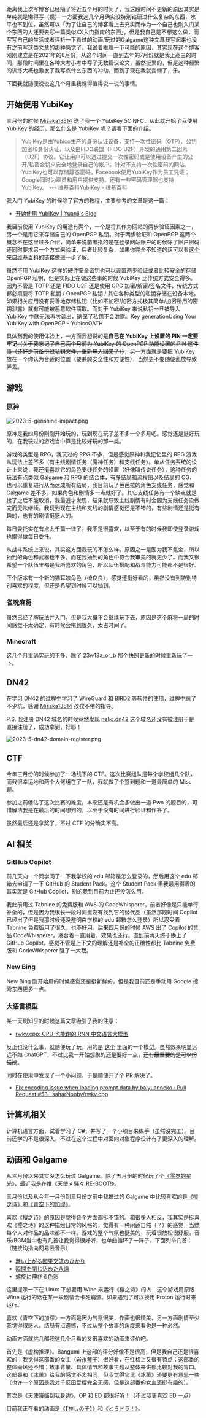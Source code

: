 距离我上次写博客已经隔了将近五个月的时间了，我这段时间不更新的原因其实是 ~~单纯就是懒得写（误）~~ 一方面我这几个月确实没特别钻研过什么复杂的东西，水平也不到位，虽然可以「为了让自己的博客看上去充实而作为一个自己也刚入门某个东西的人还要去写一篇类似XX入门指南的东西」，但是我自己是不想这么做，而写写自己的生活或者评析一下看过的动画/玩过的Galgame这种文章我写起来也没有之前写这类文章的那种感觉了。我试着推理一下可能的原因，其实现在这个博客刚刚建立是在2021年的8月份，从这个时间一直到去年的7月份就是我上高三的时间，那段时间里在各种大考小考中写了无数篇议论文，虽然挺累的，但是这种频繁的训练大概也激发了我写点什么东西的冲动，而到了现在我就变懒了，乐。

下面我就随便说说这几个月里我觉得值得说一说的事情。

## 开始使用 YubiKey

三月份的时候 [Misaka13514](https://i.apeiria.net/) 送了我一个 YubiKey 5C NFC，从此就开始了我使用 YubiKey 的经历。那么什么是 YubiKey 呢？请看下面的介绍。

> YubiKey是由Yubico生产的身份认证设备，支持一次性密码（OTP）、公钥加密和身份认证，以及由FIDO联盟（FIDO U2F）开发的通用第二因素（U2F）协议。它让用户可以透过提交一次性密码或是使用设备产生的公开/私密金钥来安全地登录自己的帐户。针对不支持一次性密码的网站，YubiKey也可以存储静态密码。Facebook使用YubiKey作为员工凭证；Google同时为雇员和用户提供支持。还有一些密码管理器也支持YubiKey。
> --- 维基百科<ref url="https://zh.wikipedia.org/wiki/YubiKey">YubiKey - 维基百科</ref>

我入门 YubiKey 的时候除了官方的教程，主要参考的文章是这一篇：

* [开始使用 YubiKey | Yuanji's Blog](https://blog.gimo.me/posts/getting-started-with-yubikey/)

我目前使用 YubiKey 的用途有两个，一个是将其作为网站的两步验证因素之一，另一个是用它来存储自己的 OpenPGP 私钥。对于两步验证和 OpenPGP 这两个概念不在这里过多介绍，简单来说前者指的是在登录网站账户的时候除了账户密码还同时要求另一个方式来验证，后者比较复杂，如果你完全不知道的话可以看[这个来自维基百科的链接](https://zh.wikipedia.org/wiki/PGP)做进一步了解。

<info-hint>虽然不用 YubiKey 这样的硬件安全密钥也可以设置两步验证或者比较安全的存储 OpenPGP 私钥，但是实际上在做这些事的时候 YubiKey 比传统方式安全得多。因为不管是 TOTP 还是 FIDO U2F 还是使用 GPG 加密/解密/签名文件，传统方式都必须要将 TOTP 私钥 / OpenPGP 私钥 / 其它各种类型的私钥存储在设备本地，如果相关应用没有妥善地存储私钥（比如不加密/加密方式极其简单/加密所用的密钥泄露）就有可能被恶意软件窃取。而对于 YubiKey 来说私钥一旦被导入 YubiKey 中就无法再次读出，确保了私钥不会泄露。<ref url="https://developers.yubico.com/U2F/Protocol_details/Key_generation.html">Key generation</ref><ref url="https://support.yubico.com/hc/en-us/articles/360013790259-Using-Your-YubiKey-with-OpenPGP">Using Your YubiKey with OpenPGP - Yubico</ref><ref url="https://developers.yubico.com/OATH/">OATH</ref></info-hint>

具体到我的使用体验上，一方面我想说的是**自己在 YubiKey 上设置的 PIN 一定要牢记**~~（关于我忘记了自己两个月前为 YubiKey 的 OpenPGP 功能设置的 PIN 这件事（还好之前备份过私钥文件，重新导入回来了））~~，另一方面就是要把 YubiKey 放在一个你认为合适的位置（要兼顾安全性和方便性），当然更不要随便乱放导致弄丢。

## 游戏

### 原神

![2023-5-genshine-impact.png](./images/2023-5-genshin-impact.png)

原神是我四月份刚刚开始玩的，玩到现在玩了差不多一个多月吧。感觉还是挺好玩的，在我玩过的游戏当中算是比较好玩的那一类。

游戏的类型是 RPG，我玩过的 RPG 不多，但是感觉原神和我记忆里的 RPG 游戏从玩法上差不多（有主线剧情任务（魔神任务）和支线任务）。单从任务系统的设计上来说，我还挺喜欢它的角色支线任务的设置（好像叫传说任务），这种任务的玩法有点类似 Galgame 和 RPG 的结合体，有多结局和流程图以及结局的 CG，也可以重复进行从而达成所有结局，我目前玩了芭芭拉的角色支线任务，感觉和 Galgame 差不多。如果角色和剧情多一点就好了。其它支线任务有一个缺点就是接了之后不能取消，我最近才发现，结果就导致主线剧情有时会因为支线任务没做完而无法继续。我玩到现在主线和支线的剧情感觉还是不错的，有些剧情还是挺有趣的，也有的剧情挺感人的。

每日委托实在有点太千篇一律了，我不是很喜欢，以至于有的时候我即使登录游戏也懒得做每日委托。

从战斗系统上来说，其实这方面我玩的不怎么样。原因之一是因为我不氪金，所以抽到的角色和武器也不多，而在我抽到的角色中符合我审美的就更少了。而我又很希望一个队伍里都是我所喜欢的角色，所以队伍搭配和战斗能力可能都不是很好。

下个版本有一个新的猫耳娘角色（绮良良），感觉还挺好看的，虽然没有到特别特别喜欢的程度，但还是希望到时候可以抽到。

### 雀魂麻将

虽然已经了解玩法并入门，但是我大概不会继续玩下去，原因是这个麻将一局的时间感觉不太确定，有时候会拖到很久，太占时间了。

### Minecraft

这几个月里确实玩的不多，除了 23w13a_or_b 那个快照更新的时候重新玩了一下。

## DN42

在学习 DN42 的过程中学习了 WireGuard 和 BIRD2 等软件的使用，过程中踩了不少坑，感谢 [Misaka13514](https://i.apeiria.net/) 孜孜不倦的指导。

P.S. 我注册 DN42 域名的时候竟然发现 [neko.dn42](https://neko.dn42/) 这个域名还没有被注册于是直接注册了，成功拿到，好耶！

![2023-5-dn42-domain-register.png](./images/2023-5-dn42-domain-register.png)

## CTF

今年三月份的时候参加了一场线下的 CTF。这次比赛组队是每个学校组几个队，而我很幸运地和两个大佬组在了一队，我就做了个签到题和一道最简单的 Misc 题。

参加之前低估了这次比赛的难度，本来还是有机会多做出一道 Pwn 的题目的，可惜解法我是在最后的时间想到的，以至于没有时间进行验证和作答了。

虽然最后还是拿奖了，不过 CTF 的分确实不高。

## AI 相关

### GitHub Copilot

前几天向一个同学问了一下我学校的 edu 邮箱是怎么登录的，然后用这个 edu 邮箱去申请了一下 GitHub 的 Student Pack。这个 Student Pack 里我最用得着的其实就是 GitHub Copilot，别的我到目前为止还没怎么用。

我此前用过 Tabnine 的免费版和 AWS 的 CodeWhisperer。前者好像是只能单行补全的，但是因为我很长一段时间里没有找到它的替代品（虽然那段时间 Copilot 已经出了但是我那时候还没整明白学校的 edu 邮箱怎么登录）所以忍受着 Tabnine 免费版用了很久，也不好用。后来四月份的时候 AWS 出了 Copilot 的竞品 CodeWhisperer，凑合着一直用着，效果也还行。直到前两天终于换上了 GitHub Copilot，感觉不管是上下文的理解还是补全的正确性都比 Tabnine 免费版和 CodeWhisperer 强了一大截。

### New Bing

New Bing 刚开始用的时候感觉还是挺新鲜的，但是我目前还是手动用 Google 搜索东西更多一点。

### 大语言模型

某一天刷知乎的时候这篇文章吸引了我的注意：

* [rwkv.cpp: CPU 也能跑的 RNN 中文语言大模型](https://zhuanlan.zhihu.com/p/623648932)

反正也没什么事，就随便玩了玩。用的是 [这个](https://huggingface.co/BlinkDL/rwkv-4-raven/tree/main) 里面的一个模型。虽然效果明显远远不如 ChatGPT，不过比我一开始想象的还是要好一点，~~还有最重要的是可以扮猫娘~~。

同时在使用中发现了一个小问题，于是顺便开了个 PR 解决了。

* [Fix encoding issue when loading prompt data by baiyuanneko · Pull Request #58 · saharNooby/rwkv.cpp](https://github.com/saharNooby/rwkv.cpp/pull/58)

## 计算机相关

计算机语言方面，试着学习了 C#，并写了一个小项目来练手（虽然没完工）。目前还学的不是很深入，不过在这个过程中对面向对象程序设计有了更深入的理解。

## 动画和 Galgame

从三月份以来其实没怎么玩过 Galgame。除了五月份的时候玩了个[《零岁的星光》](https://store.steampowered.com/app/2114770/)，最近我是在推[《天使☆騒々 RE-BOOT!》](https://bgm.tv/subject/409483)。

三月份以及从今年一月份到三月份之前中我推过的 Galgame 中比较喜欢的是[《樱之诗》](https://bgm.tv/subject/22423)和[《青空下的加缪》](https://bgm.tv/subject/257527)。

喜欢《樱之诗》的原因是觉得各个方面都挺不错的。和很多人相反，我其实是挺喜欢《樱之诗》的这种描绘日常的风格的，觉得有一种闲适自然（？）的感觉，当然每个人对作品的品味都不一样。游戏的整个气氛也挺美的，玩着很放松很舒服。音乐/BGM当中也有几首让我觉得很好听，也单曲循环了一阵子。下面列举几首：（链接均指向网易云音乐）

* [舞い上がる因果交流のひかり](https://music.163.com/song?id=399367366)
* [瞬間を閉じ込めた永遠](https://music.163.com/song?id=399367367)
* [螺旋に伸びる色彩](https://music.163.com/song?id=399366411)

<warning-hint>这里提示一下在 Linux 下想要用 Wine 来运行《樱之诗》的人：这个游戏用原版 Wine 运行的话在某一段剧情会卡死崩溃。如果遇到了可以换用 Proton 运行时来运行。</warning-hint>

喜欢《青空下的加缪》一方面是因为气氛很美，作画也很精美，另一方面剧情至少我觉得很感人。结局有点遗憾，不过从整个故事的角度来看也是一种必然。

动画方面就挑几部我这几个月看的又很喜欢的动画来评价吧。

首先是《虚构推理》。Bangumi 上这部的评分好像不是很高，但是我自己还是很喜欢的：我觉得这部番的女主（[岩永琴子](https://bgm.tv/character/66614)）很好看，在性格上又很有特点；这部番的整体画风还不错；故事背景、具体情节和故事主题从整体来讲都比较对我的胃口。这部番和《冰菓》给我的感觉不太相同，但我觉得它比《冰菓》还要更有意思一些（也许一个原因是我对千反田爱榴完全无感，但是这部番的女主还挺有趣的）。

其次是《天使降临到我身边》，OP 和 ED 都很好听！（不过我更喜欢 ED 一点）

目前我正在看的动画是[《【推しの子】》](https://bgm.tv/subject/386809)和[《とらドラ！》](https://bgm.tv/subject/909)。